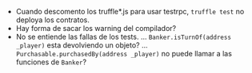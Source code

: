 * Cuando descomento los truffle*.js para usar testrpc, `truffle test` no deploya los contratos.
* Hay forma de sacar los warning del compilador?
* No se entiende las fallas de los tests.
... `Banker.isTurnOf(address _player)` esta devolviendo un objeto?
... `Purchasable.purchasedBy(address _player)` no puede llamar a las funciones de `Banker`?
